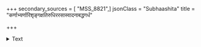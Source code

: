 +++
secondary_sources = [ "MSS_8821",]
jsonClass = "Subhaashita"
title = "कर्णाभ्यर्णारिशृङ्गक्षतिरुधिररसास्वादनाबद्धगर्ध"

+++

<details><summary>Text</summary>

कर्णाभ्यर्णारिशृङ्गक्षतिरुधिररसास्वादनाबद्धगर्ध- ध्वाङ्क्षच्छायात्तभीतिप्रतिहतधवलीवर्गसं वर्धनेच्छः।  
शीलव्याक्रुद्धगोपीलगुडहतिनमत्पृष्ठवंशः कथंचित् प्रातः केदारनीरं कलमदलभिया कूणिताक्षो महोक्षः॥
</details>
